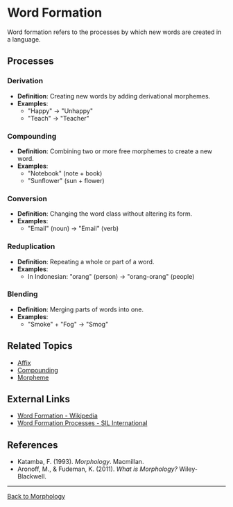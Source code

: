 # Word Formation

Word formation refers to the processes by which new words are created in a language.

## Processes

### Derivation

- **Definition**: Creating new words by adding derivational morphemes.
- **Examples**:
  - "Happy" → "Unhappy"
  - "Teach" → "Teacher"

### Compounding

- **Definition**: Combining two or more free morphemes to create a new word.
- **Examples**:
  - "Notebook" (note + book)
  - "Sunflower" (sun + flower)

### Conversion

- **Definition**: Changing the word class without altering its form.
- **Examples**:
  - "Email" (noun) → "Email" (verb)

### Reduplication

- **Definition**: Repeating a whole or part of a word.
- **Examples**:
  - In Indonesian: "orang" (person) → "orang-orang" (people)

### Blending

- **Definition**: Merging parts of words into one.
- **Examples**:
  - "Smoke" + "Fog" → "Smog"

## Related Topics

- [Affix](Affix.md)
- [Compounding](Compounding.md)
- [Morpheme](Morpheme.md)

## External Links

- [Word Formation - Wikipedia](https://en.wikipedia.org/wiki/Word_formation)
- [Word Formation Processes - SIL International](https://glossary.sil.org/term/word-formation)

## References

- Katamba, F. (1993). *Morphology*. Macmillan.
- Aronoff, M., & Fudeman, K. (2011). *What is Morphology?* Wiley-Blackwell.

---

[Back to Morphology](README.md)
